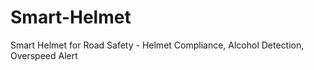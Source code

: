 # Smart-Helmet
Smart Helmet for Road Safety - Helmet Compliance, Alcohol Detection, Overspeed Alert
